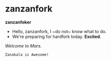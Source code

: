 # zanzanfork

**zanzanfoker**

* Hello, zanzanfork, I ~do not~ know what to do. 
* We're preparing for hardfork today. **Excited**.

*Welcome to Mars.*

```
Zanakala is Awesome!
```
